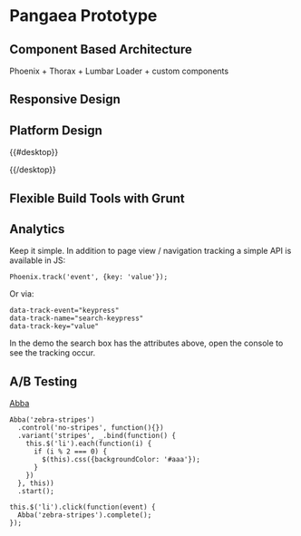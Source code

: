 Pangaea Prototype
=================

Component Based Architecture
----------------------------
Phoenix + Thorax + Lumbar Loader + custom components

Responsive Design
-----------------

Platform Design
---------------
{{#desktop}}

{{/desktop}}

Flexible Build Tools with Grunt
-------------------------------

Analytics
---------
Keep it simple. In addition to page view / navigation tracking a simple API is available in JS:

    Phoenix.track('event', {key: 'value'});

Or via:

    data-track-event="keypress"
    data-track-name="search-keypress"
    data-track-key="value"

In the demo the search box has the attributes above, open the console to see the tracking occur.

A/B Testing
-----------
[Abba](https://github.com/maccman/abba)

    Abba('zebra-stripes')
      .control('no-stripes', function(){})
      .variant('stripes', _.bind(function() {
        this.$('li').each(function(i) {
          if (i % 2 === 0) {
            $(this).css({backgroundColor: '#aaa'});
          }
        })
      }, this))
      .start();

    this.$('li').click(function(event) {
      Abba('zebra-stripes').complete();
    });

